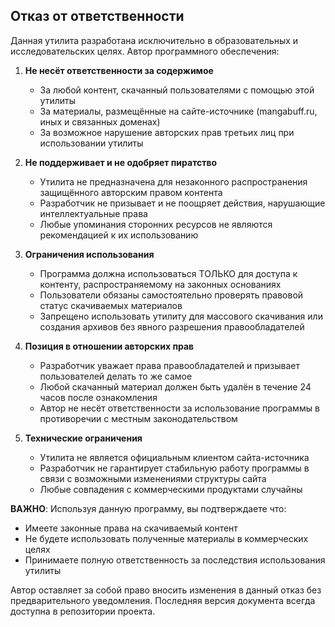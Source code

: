 ## Отказ от ответственности

Данная утилита разработана исключительно в образовательных и исследовательских целях. Автор программного обеспечения:

1. **Не несёт ответственности за содержимое**  
   - За любой контент, скачанный пользователями с помощью этой утилиты  
   - За материалы, размещённые на сайте-источнике (mangabuff.ru, иных и связанных доменах)  
   - За возможное нарушение авторских прав третьих лиц при использовании утилиты

2. **Не поддерживает и не одобряет пиратство**  
   - Утилита не предназначена для незаконного распространения защищённого авторским правом контента  
   - Разработчик не призывает и не поощряет действия, нарушающие интеллектуальные права  
   - Любые упоминания сторонних ресурсов не являются рекомендацией к их использованию

3. **Ограничения использования**  
   - Программа должна использоваться ТОЛЬКО для доступа к контенту, распространяемому на законных основаниях  
   - Пользователи обязаны самостоятельно проверять правовой статус скачиваемых материалов  
   - Запрещено использовать утилиту для массового скачивания или создания архивов без явного разрешения правообладателей

4. **Позиция в отношении авторских прав**  
   - Разработчик уважает права правообладателей и призывает пользователей делать то же самое  
   - Любой скачанный материал должен быть удалён в течение 24 часов после ознакомления  
   - Автор не несёт ответственности за использование программы в противоречии с местным законодательством

5. **Технические ограничения**  
   - Утилита не является официальным клиентом сайта-источника  
   - Разработчик не гарантирует стабильную работу программы в связи с возможными изменениями структуры сайта  
   - Любые совпадения с коммерческими продуктами случайны

**ВАЖНО**: Используя данную программу, вы подтверждаете что:  
- Имеете законные права на скачиваемый контент  
- Не будете использовать полученные материалы в коммерческих целях  
- Принимаете полную ответственность за последствия использования утилиты

Автор оставляет за собой право вносить изменения в данный отказ без предварительного уведомления. Последняя версия документа всегда доступна в репозитории проекта.